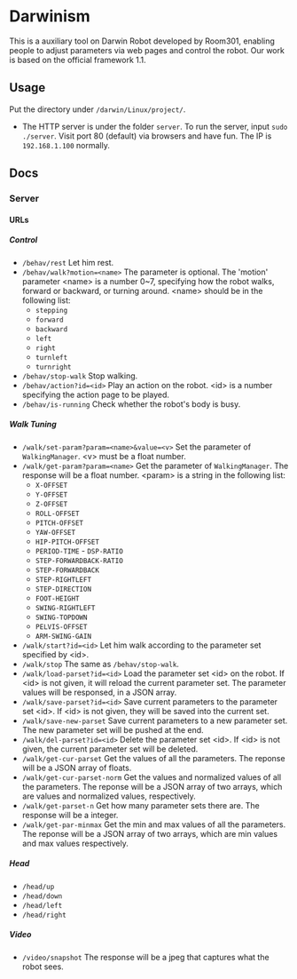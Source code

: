 # Darwinism

This is a auxiliary tool on Darwin Robot developed by Room301, enabling people to adjust parameters via web pages and control the robot. Our work is based on the official framework 1.1.

## Usage

Put the directory under `/darwin/Linux/project/`.

* The HTTP server is under the folder `server`. To run the server, input `sudo ./server`. Visit port 80 (default) via browsers and have fun. The IP is `192.168.1.100` normally.

## Docs

### Server

#### URLs

##### Control

 * `/behav/rest` Let him rest.
 * `/behav/walk?motion=<name>` The parameter is optional. The 'motion' parameter &lt;name&gt; is a number 0~7, specifying how the robot walks, forward or backward, or turning around. &lt;name&gt; should be in the following list:
     - `stepping`
     - `forward`
     - `backward`
     - `left`
     - `right`
     - `turnleft`
     - `turnright`
 * `/behav/stop-walk` Stop walking.
 * `/behav/action?id=<id>` Play an action on the robot. &lt;id&gt; is a number specifying the action page to be played.
 * `/behav/is-running` Check whether the robot's body is busy.

##### Walk Tuning

 * `/walk/set-param?param=<name>&value=<v>` Set the parameter of `WalkingManager`. &lt;v&gt; must be a float number.
 * `/walk/get-param?param=<name>` Get the parameter of `WalkingManager`. The response will be a float number. &lt;param&gt; is a string in the following list:
     - `X-OFFSET`
     - `Y-OFFSET`
     - `Z-OFFSET`
     - `ROLL-OFFSET`
     - `PITCH-OFFSET`
     - `YAW-OFFSET`
     - `HIP-PITCH-OFFSET`
     - `PERIOD-TIME` - `DSP-RATIO`
     - `STEP-FORWARDBACK-RATIO`
     - `STEP-FORWARDBACK`
     - `STEP-RIGHTLEFT`
     - `STEP-DIRECTION`
     - `FOOT-HEIGHT`
     - `SWING-RIGHTLEFT`
     - `SWING-TOPDOWN`
     - `PELVIS-OFFSET`
     - `ARM-SWING-GAIN`
 * `/walk/start?id=<id>` Let him walk according to the parameter set specified by &lt;id&gt;.
 * `/walk/stop` The same as `/behav/stop-walk`.
 * `/walk/load-parset?id=<id>` Load the parameter set &lt;id&gt; on the robot. If &lt;id&gt; is not given, it will reload the current parameter set. The parameter values will be responsed, in a JSON array.
 * `/walk/save-parset?id=<id>` Save current parameters to the parameter set &lt;id&gt;. If &lt;id&gt; is not given, they will be saved into the current set.
 * `/walk/save-new-parset` Save current parameters to a new parameter set. The new parameter set will be pushed at the end.
 * `/walk/del-parset?id=<id>` Delete the parameter set &lt;id&gt;. If &lt;id&gt; is not given, the current parameter set will be deleted.
 * `/walk/get-cur-parset` Get the values of all the parameters. The reponse will be a JSON array of floats.
 * `/walk/get-cur-parset-norm` Get the values and normalized values of all the parameters. The reponse will be a JSON array of two arrays, which are values and normalized values, respectively.
 * `/walk/get-parset-n` Get how many parameter sets there are. The response will be a integer.
 * `/walk/get-par-minmax` Get the min and max values of all the parameters. The reponse will be a JSON array of two arrays, which are min values and max values respectively.

##### Head
 * `/head/up`
 * `/head/down`
 * `/head/left`
 * `/head/right`

##### Video
 * `/video/snapshot` The response will be a jpeg that captures what the robot sees.
